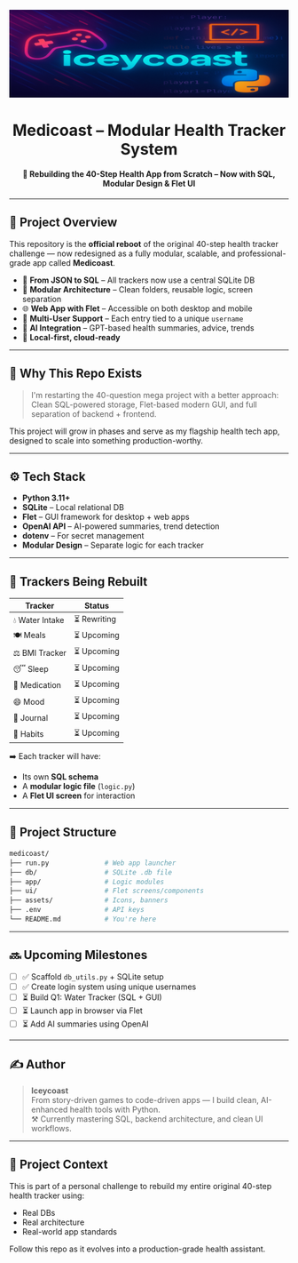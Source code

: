 <p align="center">
  <img src="https://raw.githubusercontent.com/Iceycoast/Iceycoast/main/banner.png" alt="Medicoast banner" />
</p>

<h1 align="center">Medicoast – Modular Health Tracker System</h1>
<h4 align="center">🚀 Rebuilding the 40-Step Health App from Scratch – Now with SQL, Modular Design & Flet UI</h4>

---

## 🧠 Project Overview

This repository is the **official reboot** of the original 40-step health tracker challenge — now redesigned as a fully modular, scalable, and professional-grade app called **Medicoast**.

- 🧱 **From JSON to SQL** – All trackers now use a central SQLite DB
- 🎯 **Modular Architecture** – Clean folders, reusable logic, screen separation
- 🌐 **Web App with Flet** – Accessible on both desktop and mobile
- 👤 **Multi-User Support** – Each entry tied to a unique `username`
- 🧠 **AI Integration** – GPT-based health summaries, advice, trends
- 🔐 **Local-first, cloud-ready**

---

## 🔁 Why This Repo Exists

> I'm restarting the 40-question mega project with a better approach:  
> Clean SQL-powered storage, Flet-based modern GUI, and full separation of backend + frontend.

This project will grow in phases and serve as my flagship health tech app, designed to scale into something production-worthy.

---

## ⚙️ Tech Stack

- **Python 3.11+**
- **SQLite** – Local relational DB
- **Flet** – GUI framework for desktop + web apps
- **OpenAI API** – AI-powered summaries, trend detection
- **dotenv** – For secret management
- **Modular Design** – Separate logic for each tracker

---

## 🧩 Trackers Being Rebuilt

| Tracker         | Status       |
| --------------- | ------------ |
| 💧 Water Intake | ⏳ Rewriting |
| 🍽️ Meals        | ⏳ Upcoming  |
| ⚖️ BMI Tracker  | ⏳ Upcoming  |
| 😴 Sleep        | ⏳ Upcoming  |
| 💊 Medication   | ⏳ Upcoming  |
| 😄 Mood         | ⏳ Upcoming  |
| 📓 Journal      | ⏳ Upcoming  |
| 🧘 Habits       | ⏳ Upcoming  |

➡️ Each tracker will have:

- Its own **SQL schema**
- A **modular logic file** (`logic.py`)
- A **Flet UI screen** for interaction

---

## 📁 Project Structure

```bash
medicoast/
├── run.py              # Web app launcher
├── db/                 # SQLite .db file
├── app/                # Logic modules
├── ui/                 # Flet screens/components
├── assets/             # Icons, banners
├── .env                # API keys
└── README.md           # You're here
```

---

## 🔜 Upcoming Milestones

- [ ] ✅ Scaffold `db_utils.py` + SQLite setup
- [ ] ✅ Create login system using unique usernames
- [ ] ⏳ Build Q1: Water Tracker (SQL + GUI)
- [ ] ⏳ Launch app in browser via Flet
- [ ] ⏳ Add AI summaries using OpenAI

---

## ✍️ Author

> **Iceycoast**  
> From story-driven games to code-driven apps — I build clean, AI-enhanced health tools with Python.  
> ⚒️ Currently mastering SQL, backend architecture, and clean UI workflows.

---

## 🧠 Project Context

This is part of a personal challenge to rebuild my entire original 40-step health tracker using:

- Real DBs
- Real architecture
- Real-world app standards

Follow this repo as it evolves into a production-grade health assistant.
